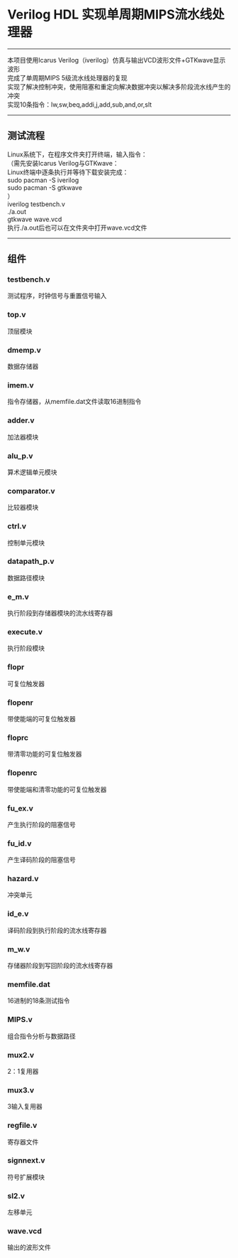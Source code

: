 # Verilog HDL 实现单周期MIPS流水线处理器
---
本项目使用Icarus Verilog（iverilog）仿真与输出VCD波形文件+GTKwave显示波形  
完成了单周期MIPS 5级流水线处理器的复现  
实现了解决控制冲突，使用阻塞和重定向解决数据冲突以解决多阶段流水线产生的冲突  
实现10条指令：lw,sw,beq,addi,j,add,sub,and,or,slt  

---
## 测试流程
Linux系统下，在程序文件夹打开终端，输入指令：  
（需先安装Icarus Verilog与GTKwave：  
Linux终端中逐条执行并等待下载安装完成：  
sudo pacman -S iverilog  
sudo pacman -S gtkwave  
）  
iverilog testbench.v  
./a.out  
gtkwave wave.vcd  
执行./a.out后也可以在文件夹中打开wave.vcd文件  

---
## 组件

### testbench.v
测试程序，时钟信号与重置信号输入

### top.v
顶层模块

### dmemp.v
数据存储器

### imem.v
指令存储器，从memfile.dat文件读取16进制指令

### adder.v
加法器模块

### alu_p.v
算术逻辑单元模块

### comparator.v
比较器模块

### ctrl.v
控制单元模块

### datapath_p.v
数据路径模块

### e_m.v
执行阶段到存储器模块的流水线寄存器

### execute.v
执行阶段模块

### flopr
可复位触发器

### flopenr
带使能端的可复位触发器

### floprc
带清零功能的可复位触发器

### flopenrc
带使能端和清零功能的可复位触发器

### fu_ex.v
产生执行阶段的阻塞信号

### fu_id.v
产生译码阶段的阻塞信号

### hazard.v
冲突单元

### id_e.v
译码阶段到执行阶段的流水线寄存器

### m_w.v
存储器阶段到写回阶段的流水线寄存器

### memfile.dat
16进制的18条测试指令

### MIPS.v
组合指令分析与数据路径

### mux2.v
2：1复用器

### mux3.v
3输入复用器

### regfile.v
寄存器文件

### signnext.v
符号扩展模块

### sl2.v
左移单元

### wave.vcd
输出的波形文件
